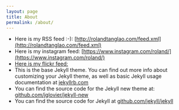 ```yaml
---
layout: page
title: About
permalink: /about/
---
```


* Here is my RSS feed :-): [http://rolandtanglao.com/feed.xml](http://rolandtanglao.com/feed.xml)
* Here is my instagram feed: [https://www.instagram.com/roland/](https://www.instagram.com/roland/)
* [Here is my flickr feed:](https://www.flickr.com/photos/roland)
* This is the base Jekyll theme. You can find out more info about customizing your Jekyll theme, as well as basic Jekyll usage documentation at [jekyllrb.com](http://jekyllrb.com/)
* You can find the source code for the Jekyll new theme at: [github.com/jglovier/jekyll-new](https://github.com/jglovier/jekyll-new)
* You can find the source code for Jekyll at [github.com/jekyll/jekyll](https://github.com/jekyll/jekyll)
